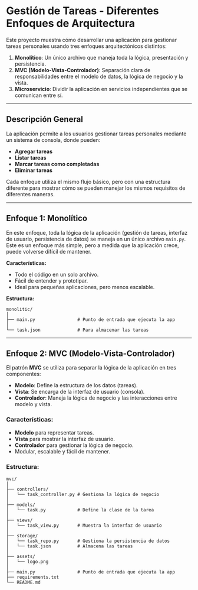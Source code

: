 # Gestión de Tareas - Diferentes Enfoques de Arquitectura

Este proyecto muestra cómo desarrollar una aplicación para gestionar tareas personales usando tres enfoques arquitectónicos distintos:

1. **Monolítico**: Un único archivo que maneja toda la lógica, presentación y persistencia.
2. **MVC (Modelo-Vista-Controlador)**: Separación clara de responsabilidades entre el modelo de datos, la lógica de negocio y la vista.
3. **Microservicio**: Dividir la aplicación en servicios independientes que se comunican entre sí.

---

## Descripción General

La aplicación permite a los usuarios gestionar tareas personales mediante un sistema de consola, donde pueden:
- **Agregar tareas**
- **Listar tareas**
- **Marcar tareas como completadas**
- **Eliminar tareas**

Cada enfoque utiliza el mismo flujo básico, pero con una estructura diferente para mostrar cómo se pueden manejar los mismos requisitos de diferentes maneras.

---

## Enfoque 1: Monolítico

En este enfoque, toda la lógica de la aplicación (gestión de tareas, interfaz de usuario, persistencia de datos) se maneja en un único archivo `main.py`. Este es un enfoque más simple, pero a medida que la aplicación crece, puede volverse difícil de mantener.

**Características:**
- Todo el código en un solo archivo.
- Fácil de entender y prototipar.
- Ideal para pequeñas aplicaciones, pero menos escalable.

**Estructura:**
```
monolitic/
│
├── main.py                # Punto de entrada que ejecuta la app   
│     
└── task.json              # Para almacenar las tareas
```

---
## Enfoque 2: MVC (Modelo-Vista-Controlador)

El patrón **MVC** se utiliza para separar la lógica de la aplicación en tres componentes:
- **Modelo**: Define la estructura de los datos (tareas).
- **Vista**: Se encarga de la interfaz de usuario (consola).
- **Controlador**: Maneja la lógica de negocio y las interacciones entre modelo y vista.

### Características:
- **Modelo** para representar tareas.
- **Vista** para mostrar la interfaz de usuario.
- **Controlador** para gestionar la lógica de negocio.
- Modular, escalable y fácil de mantener.

### Estructura:
```
mvc/
│
├── controllers/        
│   └── task_controller.py # Gestiona la lógica de negocio
│
├── models/        
│   └── task.py            # Define la clase de la tarea
│
├── views/            
│   └── task_view.py       # Muestra la interfaz de usuario
│
├── storage/        
│   └── task_repo.py       # Gestiona la persistencia de datos
│   └── task.json          # Almacena las tareas
│
├── assets/                 
│   └── logo.png
│
├── main.py                # Punto de entrada que ejecuta la app
├── requirements.txt        
└── README.md   
```
